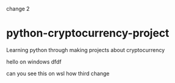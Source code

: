 change 2

# python-cryptocurrency-project
Learning python through making projects about cryptocurrency

hello on windows
dfdf

can you see this on wsl
how
third change 